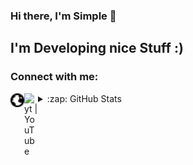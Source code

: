 ### Hi there, I'm Simple 👋

## I'm Developing nice Stuff :)

### Connect with me:

[<img align="left" alt="dc" width="22px" src="https://raw.githubusercontent.com/iconic/open-iconic/master/svg/globe.svg" />][discord]
[<img align="left" alt="yt | YouTube" width="22px" src="https://cdn.jsdelivr.net/npm/simple-icons@v3/icons/youtube.svg" />][youtube]


<details>
  <summary>:zap: GitHub Stats</summary>

  <img align="left" alt="Simple's GitHub Stats" src="https://github-readme-stats.vercel.app/api?username=MrSimpleJS&show_icons=true&theme=radical" />

</details>

[discord]: https://discord.gg/YSbXEdA6Y8
[youtube]: https://youtube.com/MrSimple0
